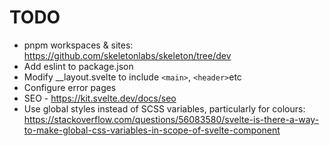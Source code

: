 # TODO

-   pnpm workspaces & sites: https://github.com/skeletonlabs/skeleton/tree/dev
-   Add eslint to package.json
-   Modify \_\_layout.svelte to include `<main>`, `<header>`etc
-   Configure error pages
-   SEO - https://kit.svelte.dev/docs/seo
-   Use global styles instead of SCSS variables, particularly for colours: https://stackoverflow.com/questions/56083580/svelte-is-there-a-way-to-make-global-css-variables-in-scope-of-svelte-component
